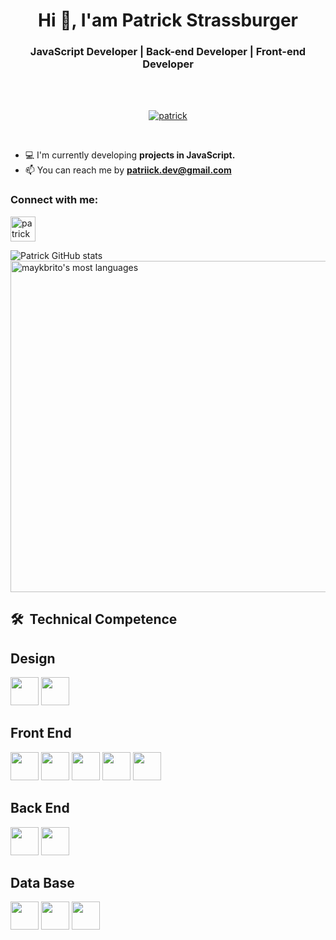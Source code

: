 <div align="center">
  <h1>Hi 👋, I'am Patrick Strassburger </h1>
</div>
<div align="center">
 <h3>JavaScript Developer | Back-end Developer | Front-end Developer</h3>
</div>

<br><br>
<p align="center">
    <a href="https://github.com/ryo-ma/github-profile-trophy">
        <img src="https://github-profile-trophy.vercel.app/?username=PatriickDe-v&row=2&column=3&margin-w=15&margin-h=15"" alt="patrick" />
    </a>
</p> <br>

- 💻 I'm currently developing **projects in JavaScript.** <br>
- 📫 You can reach me by **patriick.dev@gmail.com**


<h3>Connect with me: </h3>
<p align="left">
    <a href="https://www.linkedin.com/in/patrick-strassburger/" target=blank">
        <img align="center" src="https://cdn.jsdelivr.net/gh/devicons/devicon@latest/icons/linkedin/linkedin-original.svg"  alt="patrick" heigth="30" width="40"/>        
    </a>
</p>
         
![Patrick GitHub stats](https://github-readme-stats.vercel.app/api?username=PatriickDe-v&show_icons=true&theme=radical)
<img width="530em" src="https://github-readme-stats.vercel.app/api/top-langs/?username=PatriickDe-v&layout=compact&theme=vision-friendly-dark" alt="maykbrito's most languages"/>

## 🛠 &nbsp;Technical Competence
## Design 
<img heigth="45" width="45" src="https://cdn.jsdelivr.net/gh/devicons/devicon@latest/icons/canva/canva-original.svg" /> <img heigth="45" width="45" src="https://cdn.jsdelivr.net/gh/devicons/devicon@latest/icons/photoshop/photoshop-original.svg" /> 
          
## Front End
<img heigth="45" width="45" src="https://cdn.jsdelivr.net/gh/devicons/devicon@latest/icons/typescript/typescript-original.svg" /> <img height="45" width="45" src="https://cdn.jsdelivr.net/gh/devicons/devicon@latest/icons/javascript/javascript-original.svg" /> <img heigth="45" width="45" src="https://cdn.jsdelivr.net/gh/devicons/devicon@latest/icons/react/react-original-wordmark.svg" /> 
<img heigth="45" width="45" src="https://cdn.jsdelivr.net/gh/devicons/devicon@latest/icons/tailwindcss/tailwindcss-original.svg" /> <img heigth="45" width="45" src="https://cdn.jsdelivr.net/gh/devicons/devicon@latest/icons/bootstrap/bootstrap-original.svg" />               

## Back End
<img heigth="45" width="45" src="https://cdn.jsdelivr.net/gh/devicons/devicon@latest/icons/nodejs/nodejs-original-wordmark.svg" /> <img heigth="45" width="45" src="https://cdn.jsdelivr.net/gh/devicons/devicon@latest/icons/python/python-original.svg" />
          
          
          
                  
## Data Base
<img heigth="45" width="45" src="https://cdn.jsdelivr.net/gh/devicons/devicon@latest/icons/mysql/mysql-original-wordmark.svg" /> <img heigth="45" width="45" src="https://cdn.jsdelivr.net/gh/devicons/devicon@latest/icons/postgresql/postgresql-original-wordmark.svg" /> 
<img heigth="45" width="45" src="https://cdn.jsdelivr.net/gh/devicons/devicon@latest/icons/microsoftsqlserver/microsoftsqlserver-original-wordmark.svg" />
          
          
          
